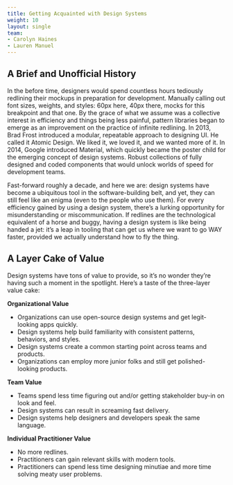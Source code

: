 ```yaml
---
title: Getting Acquainted with Design Systems 
weight: 10
layout: single
team:
- Carolyn Haines
- Lauren Manuel
---
```


## A Brief and Unofficial History

In the before time, designers would spend countless hours tediously redlining their mockups in preparation for development. Manually calling out font sizes, weights, and styles: 60px here, 40px there, mocks for this breakpoint and that one. By the grace of what we assume was a collective interest in efficiency and things being less painful, pattern libraries began to emerge as an improvement on the practice of infinite redlining. In 2013, Brad Frost introduced a modular, repeatable approach to designing UI. He called it Atomic Design. We liked it, we loved it, and we wanted more of it. In 2014, Google introduced Material, which quickly became the poster child for the emerging concept of design systems. Robust collections of fully designed and coded components that would unlock worlds of speed for development teams.

Fast-forward roughly a decade, and here we are: design systems have become a ubiquitous tool in the software-building belt, and yet, they can still feel like an enigma (even to the people who use them). For every efficiency gained by using a design system, there’s a lurking opportunity for misunderstanding or miscommunication. If redlines are the technological equivalent of a horse and buggy, having a design system is like being handed a jet: it’s a leap in tooling that can get us where we want to go WAY faster, provided we actually understand how to fly the thing.

## A Layer Cake of Value

Design systems have tons of value to provide, so it’s no wonder they’re having such a moment in the spotlight. Here’s a taste of the three-layer value cake:

**Organizational Value**

* Organizations can use open-source design systems and get legit-looking apps quickly.
* Design systems help build familiarity with consistent patterns, behaviors, and styles.
* Design systems create a common starting point across teams and products.
* Organizations can employ more junior folks and still get polished-looking products.

**Team Value**

* Teams spend less time figuring out and/or getting stakeholder buy-in on look and feel.
* Design systems can result in screaming fast delivery.
* Design systems help designers and developers speak the same language.

**Individual Practitioner Value**

* No more redlines.
* Practitioners can gain relevant skills with modern tools.
* Practitioners can spend less time designing minutiae and more time solving meaty user problems. 
